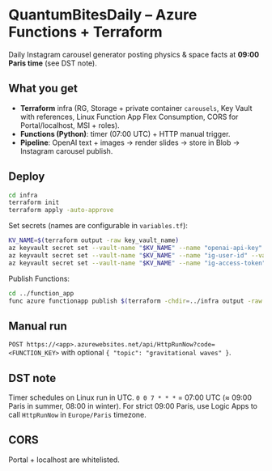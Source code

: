 # QuantumBitesDaily – Azure Functions + Terraform

Daily Instagram carousel generator posting physics & space facts at **09:00 Paris time** (see DST note).

## What you get
- **Terraform** infra (RG, Storage + private container `carousels`, Key Vault with references, Linux Function App Flex Consumption, CORS for Portal/localhost, MSI + roles).
- **Functions (Python)**: timer (07:00 UTC) + HTTP manual trigger.
- **Pipeline**: OpenAI text + images → render slides → store in Blob → Instagram carousel publish.

## Deploy
```bash
cd infra
terraform init
terraform apply -auto-approve
```

Set secrets (names are configurable in `variables.tf`):
```bash
KV_NAME=$(terraform output -raw key_vault_name)
az keyvault secret set --vault-name "$KV_NAME" --name "openai-api-key" --value "<OPENAI>"
az keyvault secret set --vault-name "$KV_NAME" --name "ig-user-id" --value "<IG_USER_ID>"
az keyvault secret set --vault-name "$KV_NAME" --name "ig-access-token" --value "<IG_LONG_LIVED_TOKEN>"
```

Publish Functions:
```bash
cd ../function_app
func azure functionapp publish $(terraform -chdir=../infra output -raw function_app_name) --python
```

## Manual run
`POST https://<app>.azurewebsites.net/api/HttpRunNow?code=<FUNCTION_KEY>` with optional `{ "topic": "gravitational waves" }`.

## DST note
Timer schedules on Linux run in UTC. `0 0 7 * * *` = 07:00 UTC (≈ 09:00 Paris in summer, 08:00 in winter). For strict 09:00 Paris, use Logic Apps to call `HttpRunNow` in `Europe/Paris` timezone.

## CORS
Portal + localhost are whitelisted.